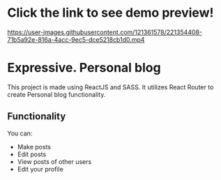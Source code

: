 # Click the link to see demo preview!
https://user-images.githubusercontent.com/121361578/221354408-71b5a92e-816a-4acc-9ec5-dce5218cb1d0.mp4

# Expressive. Personal blog
This project is made using ReactJS and SASS. It utilizes React Router to create Personal blog functionality.

## Functionality
You can:
 - Make posts
 - Edit posts
 - View posts of other users
 - Edit your profile
